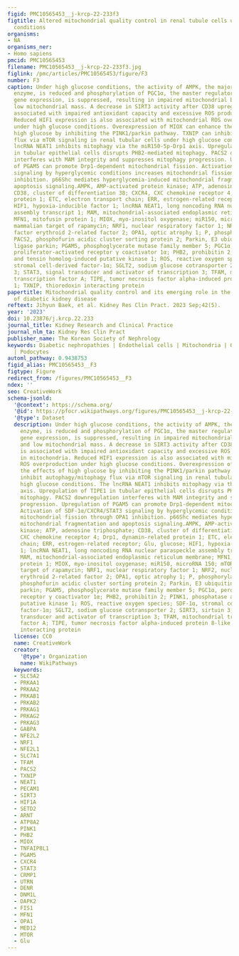 ```yaml
---
figid: PMC10565453__j-krcp-22-233f3
figtitle: Altered mitochondrial quality control in renal tubule cells under high glucose
  conditions
organisms:
- NA
organisms_ner:
- Homo sapiens
pmcid: PMC10565453
filename: PMC10565453__j-krcp-22-233f3.jpg
figlink: /pmc/articles/PMC10565453/figure/F3
number: F3
caption: Under high glucose conditions, the activity of AMPK, the major energy-sensing
  enzyme, is reduced and phosphorylation of PGC1α, the master regulator of mitochondrial
  gene expression, is suppressed, resulting in impaired mitochondrial biogenesis and
  low mitochondrial mass. A decrease in SIRT3 activity after CD38 upregulation is
  associated with impaired antioxidant capacity and excessive ROS production in mitochondria.
  Reduced HIF1 expression is also associated with mitochondrial ROS overproduction
  under high glucose conditions. Overexpression of MIOX can enhance the effects of
  high glucose by inhibiting the PINK1/parkin pathway. TXNIP can inhibit autophagy/mitophagy
  flux via mTOR signaling in renal tubular cells under high glucose conditions. The
  lncRNA NEAT1 inhibits mitophagy via the miR150-5p-Drp1 axis. Upregulation of TIPE1
  in tubular epithelial cells disrupts PHB2-mediated mitophagy. PACS2 downregulation
  interferes with MAM integrity and suppresses mitophagy progression. Upregulation
  of PGAM5 can promote Drp1-dependent mitochondrial fission. Activation of SDF-1α/CXCR4/STAT3
  signaling by hyperglycemic conditions increases mitochondrial fission through OPA1
  inhibition. p66Shc mediates hyperglycemia-induced mitochondrial fragmentation and
  apoptosis signaling.AMPK, AMP-activated protein kinase; ATP, adenosine triphosphate;
  CD38, cluster of differentiation 38; CXCR4, CXC chemokine receptor 4; Drp1, dynamin-related
  protein 1; ETC, electron transport chain; ERR, estrogen-related receptor; Glu, glucose;
  HIF1, hypoxia-inducible factor 1; lncRNA NEAT1, long noncoding RNA nuclear paraspeckle
  assembly transcript 1; MAM, mitochondrial-associated endoplasmic reticulum membrane;
  MFN1, mitofusin protein 1; MIOX, myo-inositol oxygenase; miR150, microRNA 150; mTOR,
  mammalian target of rapamycin; NRF1, nuclear respiratory factor 1; NRF2, nuclear
  factor erythroid 2-related factor 2; OPA1, optic atrophy 1; P, phosphorylation;
  PACS2, phosphofurin acidic cluster sorting protein 2; Parkin, E3 ubiquitin-protein
  ligase parkin; PGAM5, phosphoglycerate mutase family member 5; PGC1α, peroxisome
  proliferator-activated receptor γ coactivator 1α; PHB2, prohibitin 2; PINK1, phosphatase
  and tensin homolog-induced putative kinase 1; ROS, reactive oxygen species; SDF-1α,
  stromal cell-derived factor-1α; SGLT2, sodium glucose cotransporter 2; SIRT3, sirtuin
  3; STAT3, signal transducer and activator of transcription 3; TFAM, mitochondrial
  transcription factor A; TIPE, tumor necrosis factor alpha-induced protein 8-like
  1; TXNIP, thioredoxin interacting protein
papertitle: Mitochondrial quality control and its emerging role in the pathogenesis
  of diabetic kidney disease
reftext: Jihyun Baek, et al. Kidney Res Clin Pract. 2023 Sep;42(5).
year: '2023'
doi: 10.23876/j.krcp.22.233
journal_title: Kidney Research and Clinical Practice
journal_nlm_ta: Kidney Res Clin Pract
publisher_name: The Korean Society of Nephrology
keywords: Diabetic nephropathies | Endothelial cells | Mitochondria | Quality control
  | Podocytes
automl_pathway: 0.9438753
figid_alias: PMC10565453__F3
figtype: Figure
redirect_from: /figures/PMC10565453__F3
ndex: ''
seo: CreativeWork
schema-jsonld:
  '@context': https://schema.org/
  '@id': https://pfocr.wikipathways.org/figures/PMC10565453__j-krcp-22-233f3.html
  '@type': Dataset
  description: Under high glucose conditions, the activity of AMPK, the major energy-sensing
    enzyme, is reduced and phosphorylation of PGC1α, the master regulator of mitochondrial
    gene expression, is suppressed, resulting in impaired mitochondrial biogenesis
    and low mitochondrial mass. A decrease in SIRT3 activity after CD38 upregulation
    is associated with impaired antioxidant capacity and excessive ROS production
    in mitochondria. Reduced HIF1 expression is also associated with mitochondrial
    ROS overproduction under high glucose conditions. Overexpression of MIOX can enhance
    the effects of high glucose by inhibiting the PINK1/parkin pathway. TXNIP can
    inhibit autophagy/mitophagy flux via mTOR signaling in renal tubular cells under
    high glucose conditions. The lncRNA NEAT1 inhibits mitophagy via the miR150-5p-Drp1
    axis. Upregulation of TIPE1 in tubular epithelial cells disrupts PHB2-mediated
    mitophagy. PACS2 downregulation interferes with MAM integrity and suppresses mitophagy
    progression. Upregulation of PGAM5 can promote Drp1-dependent mitochondrial fission.
    Activation of SDF-1α/CXCR4/STAT3 signaling by hyperglycemic conditions increases
    mitochondrial fission through OPA1 inhibition. p66Shc mediates hyperglycemia-induced
    mitochondrial fragmentation and apoptosis signaling.AMPK, AMP-activated protein
    kinase; ATP, adenosine triphosphate; CD38, cluster of differentiation 38; CXCR4,
    CXC chemokine receptor 4; Drp1, dynamin-related protein 1; ETC, electron transport
    chain; ERR, estrogen-related receptor; Glu, glucose; HIF1, hypoxia-inducible factor
    1; lncRNA NEAT1, long noncoding RNA nuclear paraspeckle assembly transcript 1;
    MAM, mitochondrial-associated endoplasmic reticulum membrane; MFN1, mitofusin
    protein 1; MIOX, myo-inositol oxygenase; miR150, microRNA 150; mTOR, mammalian
    target of rapamycin; NRF1, nuclear respiratory factor 1; NRF2, nuclear factor
    erythroid 2-related factor 2; OPA1, optic atrophy 1; P, phosphorylation; PACS2,
    phosphofurin acidic cluster sorting protein 2; Parkin, E3 ubiquitin-protein ligase
    parkin; PGAM5, phosphoglycerate mutase family member 5; PGC1α, peroxisome proliferator-activated
    receptor γ coactivator 1α; PHB2, prohibitin 2; PINK1, phosphatase and tensin homolog-induced
    putative kinase 1; ROS, reactive oxygen species; SDF-1α, stromal cell-derived
    factor-1α; SGLT2, sodium glucose cotransporter 2; SIRT3, sirtuin 3; STAT3, signal
    transducer and activator of transcription 3; TFAM, mitochondrial transcription
    factor A; TIPE, tumor necrosis factor alpha-induced protein 8-like 1; TXNIP, thioredoxin
    interacting protein
  license: CC0
  name: CreativeWork
  creator:
    '@type': Organization
    name: WikiPathways
  keywords:
  - SLC5A2
  - PRKAA1
  - PRKAA2
  - PRKAB1
  - PRKAB2
  - PRKAG1
  - PRKAG2
  - PRKAG3
  - GABPA
  - NFE2L2
  - NRF1
  - NFE2L1
  - SLC7A1
  - TFAM
  - PACS2
  - TXNIP
  - NEAT1
  - PECAM1
  - SIRT3
  - HIF1A
  - SETD2
  - ARNT
  - ATP8A2
  - PINK1
  - PHB2
  - MIOX
  - TNFAIP8L1
  - PGAM5
  - CXCR4
  - STAT3
  - CRMP1
  - UTRN
  - DENR
  - DNM1L
  - DAPK2
  - FIS1
  - MFN1
  - OPA1
  - MED12
  - MTOR
  - Glu
---
```

